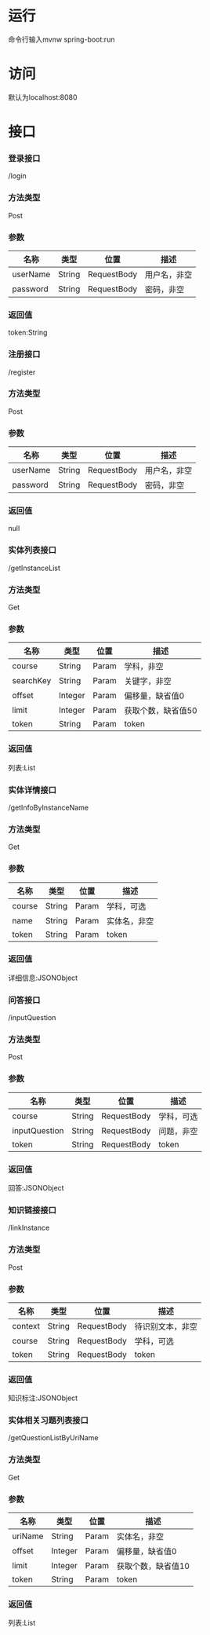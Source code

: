 # 运行
命令行输入mvnw spring-boot:run

# 访问
默认为localhost:8080

# 接口
### 登录接口
/login
### 方法类型
Post
### 参数
| 名称 | 类型 | 位置 | 描述 |
| ---- | ---- | ---- | ---- |
| userName | String | RequestBody | 用户名，非空 |
| password | String | RequestBody | 密码，非空 |
### 返回值
token:String


### 注册接口
/register
### 方法类型
Post
### 参数
| 名称 | 类型 | 位置 | 描述 |
| ---- | ---- | ---- | ---- |
| userName | String | RequestBody | 用户名，非空 |
| password | String | RequestBody | 密码，非空 |
### 返回值
null


### 实体列表接口
/getInstanceList
### 方法类型
Get
### 参数
| 名称 | 类型 | 位置 | 描述 |
| ---- | ---- | ---- | ---- |
| course | String | Param | 学科，非空 |
| searchKey | String | Param | 关键字，非空 |
| offset | Integer | Param | 偏移量，缺省值0 |
| limit | Integer | Param | 获取个数，缺省值50 |
| token | String | Param | token |
### 返回值
列表:List


### 实体详情接口
/getInfoByInstanceName
### 方法类型
Get
### 参数
| 名称 | 类型 | 位置 | 描述 |
| ---- | ---- | ---- | ---- |
| course | String | Param | 学科，可选 |
| name | String | Param | 实体名，非空 |
| token | String | Param | token |
### 返回值
详细信息:JSONObject


### 问答接口
/inputQuestion
### 方法类型
Post
### 参数
| 名称 | 类型 | 位置 | 描述 |
| ---- | ---- | ---- | ---- |
| course | String | RequestBody | 学科，可选 |
| inputQuestion | String | RequestBody | 问题，非空 |
| token | String | RequestBody | token |
### 返回值
回答:JSONObject


### 知识链接接口
/linkInstance
### 方法类型
Post
### 参数
| 名称 | 类型 | 位置 | 描述 |
| ---- | ---- | ---- | ---- |
| context | String | RequestBody | 待识别文本，非空 |
| course | String | RequestBody | 学科，可选 |
| token | String | RequestBody | token |
### 返回值
知识标注:JSONObject


### 实体相关习题列表接口
/getQuestionListByUriName
### 方法类型
Get
### 参数
| 名称 | 类型 | 位置 | 描述 |
| ---- | ---- | ---- | ---- |
| uriName | String | Param | 实体名，非空 |
| offset | Integer | Param | 偏移量，缺省值0 |
| limit | Integer | Param | 获取个数，缺省值10 |
| token | String | Param | token |
### 返回值
列表:List



